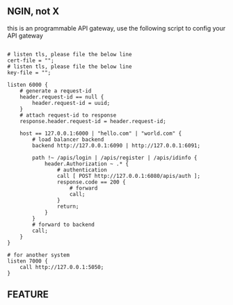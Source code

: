 <!--
 Copyright (c) 2023 Yang,Zhong
 
 This software is released under the MIT License.
 https://opensource.org/licenses/MIT
-->

## NGIN, not X

this is an programmable API gateway, use the following script to config your API gateway

```

# listen tls, please file the below line
cert-file = "";
# listen tls, please file the below line
key-file = "";

listen 6000 {
    # generate a request-id
    header.request-id == null {
        header.request-id = uuid;
    }
    # attach request-id to response
    response.header.request-id = header.request-id;

    host == 127.0.0.1:6000 | "hello.com" | "world.com" {
        # load balancer backend
        backend http://127.0.0.1:6090 | http://127.0.0.1:6091;

        path !~ /apis/login | /apis/register | /apis/idinfo {
            header.Authorization ~ .* {
                # authentication
                call [ POST http://127.0.0.1:6080/apis/auth ];
                response.code == 200 {
                    # forward
                    call;
                }
                return;
            }
        }
        # forward to backend
        call;
    }
}

# for another system
listen 7000 {
    call http://127.0.0.1:5050;
}

```

## FEATURE
